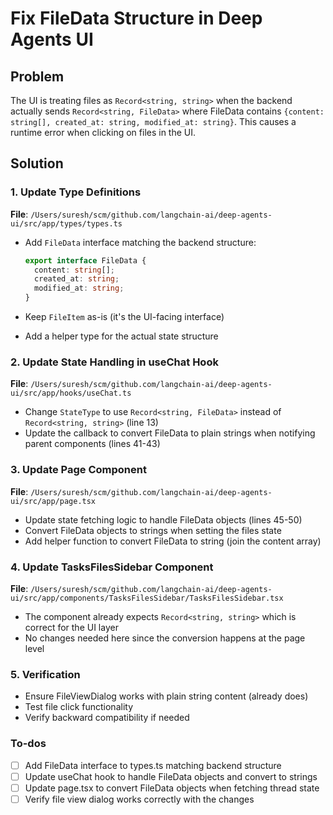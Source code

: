 <!-- 32f18c09-ebf7-4100-aea4-8866d4d6b25c 05a008d1-7128-423d-ac05-9515618ef10e -->
# Fix FileData Structure in Deep Agents UI

## Problem

The UI is treating files as `Record<string, string>` when the backend actually sends `Record<string, FileData>` where FileData contains `{content: string[], created_at: string, modified_at: string}`. This causes a runtime error when clicking on files in the UI.

## Solution

### 1. Update Type Definitions

**File**: `/Users/suresh/scm/github.com/langchain-ai/deep-agents-ui/src/app/types/types.ts`

- Add `FileData` interface matching the backend structure:
  ```typescript
  export interface FileData {
    content: string[];
    created_at: string;
    modified_at: string;
  }
  ```

- Keep `FileItem` as-is (it's the UI-facing interface)
- Add a helper type for the actual state structure

### 2. Update State Handling in useChat Hook

**File**: `/Users/suresh/scm/github.com/langchain-ai/deep-agents-ui/src/app/hooks/useChat.ts`

- Change `StateType` to use `Record<string, FileData>` instead of `Record<string, string>` (line 13)
- Update the callback to convert FileData to plain strings when notifying parent components (lines 41-43)

### 3. Update Page Component

**File**: `/Users/suresh/scm/github.com/langchain-ai/deep-agents-ui/src/app/page.tsx`

- Update state fetching logic to handle FileData objects (lines 45-50)
- Convert FileData objects to strings when setting the files state
- Add helper function to convert FileData to string (join the content array)

### 4. Update TasksFilesSidebar Component

**File**: `/Users/suresh/scm/github.com/langchain-ai/deep-agents-ui/src/app/components/TasksFilesSidebar/TasksFilesSidebar.tsx`

- The component already expects `Record<string, string>` which is correct for the UI layer
- No changes needed here since the conversion happens at the page level

### 5. Verification

- Ensure FileViewDialog works with plain string content (already does)
- Test file click functionality
- Verify backward compatibility if needed

### To-dos

- [ ] Add FileData interface to types.ts matching backend structure
- [ ] Update useChat hook to handle FileData objects and convert to strings
- [ ] Update page.tsx to convert FileData objects when fetching thread state
- [ ] Verify file view dialog works correctly with the changes